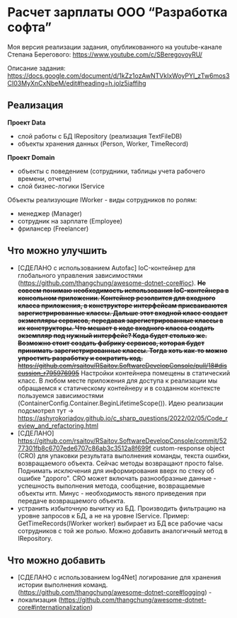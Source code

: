 # Расчет зарплаты ООО “Разработка софта”
Моя версия реализации задания, опубликованного на youtube-канале Степана Берегового: https://www.youtube.com/c/SBeregovoyRU/

Описание задания:
https://docs.google.com/document/d/1kZz1ozAwNTVkIxWoyPYI_zTw6mos3CI03MyXnCxNbeM/edit#heading=h.jolz5iaffihg

## Реализация ##

**Проект Data**
- слой работы с БД IRepository (реализация TextFileDB)
- объекты хранения данных (Person, Worker, TimeRecord)

**Проект Domain**
- объекты с поведением (сотрудники, таблицы учета рабочего времени, отчеты)
- слой бизнес-логики IService

Объекты реализующие IWorker - виды сотрудников по ролям:
- менеджер (Manager)
- сотрудник на зарплате (Employee)
- фрилансер (Freelancer)

## Что можно улучшить ##

- [СДЕЛАНО с использованием Autofac] IoC-контейнер для глобального управления зависимостями (https://github.com/thangchung/awesome-dotnet-core#ioc). ~~**Не совсем понимаю необходимость использования IoC-контейнера в консольном приложении. Контейнер резолвится для входного класса приложения, в конструкторе интерфейсам присваиваются зарегистрированные классы. Дальше этот входной класс создает экзмепляры сервисов, передавая зарегистрированные классы в их конструкторы. Что мешает в коде входного класса создать экземпляр под нужный интерфейс? Кода будет столько же. Возможно стоит создать фабрику сервисов, которая будет принимать зарегистрированные классы. Тогда хоть как-то можно упростить разработку и сократить код.** https://github.com/rsaitov/RSaitov.SoftwareDevelopConsole/pull/18#discussion_r795976995~~ Настройки контейнера помещены в статический класс. В любом месте приложения для доступа к реализации мы обращаемся к статическому контейнеру и в созданном контексте пользуемся зависимостями (ContainerConfig.Container.BeginLifetimeScope()). Идею реализации подсмотрел тут -> https://ashyrokoriadov.github.io/c_sharp_questions/2022/02/05/Code_review_and_refactoring.html
- [СДЕЛАНО] https://github.com/rsaitov/RSaitov.SoftwareDevelopConsole/commit/5277301fb8c6707ede6707c86ab3c3512a8f699f custom-response object (CRO) для упаковки результата выполнения команды, текста ошибки, возвращаемого объекта. Сейчас методы возвращают просто false. Поднимать исключения для информирования вверх по стеку об ошибке "дорого". CRO может включать разнообразные данные - успешность выполнения метода, сообщение, возвращаемые объекты итп. Минус - необходимость явного приведения при передаче возвращаемого объекта.
- устранить избыточную вычитку из БД. Производить фильтрацию на уровне запросов к БД, а не на уровне IService. Пример: GetTimeRecords(IWorker worker) выбирает из БД все рабочие часы сотрудников с той же ролью. Можно добавить аналогичный метод в IRepository.

## Что можно добавить ##

- [СДЕЛАНО с использованием log4Net] логирование для хранения истории выполнения команд. (https://github.com/thangchung/awesome-dotnet-core#logging) -  
- локализация (https://github.com/thangchung/awesome-dotnet-core#internationalization)

